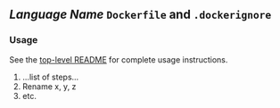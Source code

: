 ## *Language Name* `Dockerfile` and `.dockerignore`

<!-- brief container description -->

### Usage

See the [top-level README](../../README.md) for complete usage instructions.

1. ...list of steps...
1. Rename x, y, z
1. etc.

<!-- Don't forget to add new languages to the top-level readme, under "Supported Languages"  -->